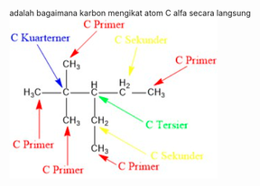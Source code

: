 adalah bagaimana karbon mengikat atom C alfa secara langsung
![c0f05ba41ab357b5291ec3fa0ef09a2c.png](../../../../_resources/c0f05ba41ab357b5291ec3fa0ef09a2c.png)